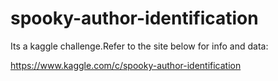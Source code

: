 # spooky-author-identification
Its a kaggle challenge.Refer to the site below for info and data:

https://www.kaggle.com/c/spooky-author-identification
